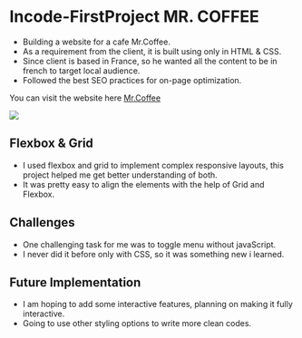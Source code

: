 # Incode-FirstProject MR. COFFEE
- Building a website for a cafe Mr.Coffee.
- As a requirement from the client, it is built using only in HTML & CSS.
- Since client is based in France, so he wanted all the content to be in french to target local audience.
- Followed the best SEO practices for on-page optimization. 

You can visit the website here [Mr.Coffee](https://shubhamb04.github.io/Incode-firstProject/index.html)

![](Assets/mrcoffeewebpage.png)

## Flexbox & Grid
- I used flexbox and grid to implement complex responsive layouts, this project helped me get better understanding of both.
- It was pretty easy to align the elements with the help of Grid and Flexbox.

## Challenges
- One challenging task for me was to toggle menu without javaScript.
- I never did it before only with CSS, so it was something new i learned.

## Future Implementation
- I am hoping to add some interactive features, planning on making it fully interactive.
- Going to use other styling options to write more clean codes.
